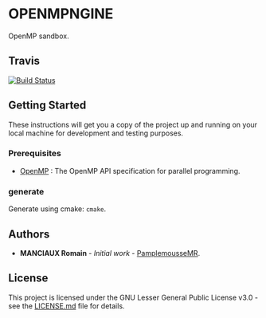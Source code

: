# OPENMPNGINE

OpenMP sandbox.

## Travis

[![Build Status](https://travis-ci.com/PamplemousseMR/OPENMPNGINE.svg?branch=master)](https://travis-ci.com/PamplemousseMR/OPENMPNGINE)

## Getting Started

These instructions will get you a copy of the project up and running on your local machine for development and testing purposes.

### Prerequisites

- [OpenMP](https://www.openmp.org/) : The OpenMP API specification for parallel programming.

### generate

Generate using cmake: `cmake`.

## Authors

* **MANCIAUX Romain** - *Initial work* - [PamplemousseMR](https://github.com/PamplemousseMR).

## License

This project is licensed under the GNU Lesser General Public License v3.0 - see the [LICENSE.md](LICENSE.md) file for details.